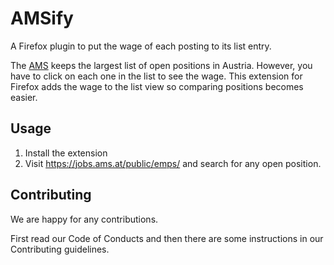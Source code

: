 # AMSify
A Firefox plugin to put the wage of each posting to its list entry.

<!-- FIXME: Add screenshots comparing with and without the plugin -->

The [AMS](https://www.ams.at/) keeps the largest list of open positions in 
Austria. However, you have to click on each one in the list to see the wage.
This extension for Firefox adds the wage to the list view so comparing positions
becomes easier.

<!-- FIXME: Add a try it now button/link -->

## Usage 
1) Install the extension
2) Visit https://jobs.ams.at/public/emps/ and search for any open position.

<!-- FIXME: Add ## Build it yourself -->

## Contributing
We are happy for any contributions.

First read our Code of Conducts and then there are some instructions in our
Contributing guidelines.